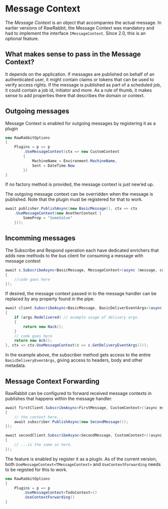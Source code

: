 # Message Context

The _Message Context_ is an object that accompanies the actual message. In earlier versions of RawRabbit, the Message Context was mandatory and had to implement the interface `IMessageContext`. Since 2.0, this is an optional feature.

## What makes sense to pass in the Message Context?

It depends on the application. If messages are published on behalf of an authenticated user, it might contain claims or tokens that can be used to verify access rights. If the message is published as part of a scheduled job, it could contain a job id, initiator and more. As a rule of thumb, it makes sense to add properties there that describes the domain or context.

## Outgoing messages
Message Context is enabled for outgoing messages by registering it as a plugin

```csharp
new RawRabbitOptions
{
    Plugins = p => p
        .UseMessageContext(ctx => new CustomContext
        {
            MachineName = Environment.MachineName,
            Sent = DateTime.Now
        })
}
```

If no factory method is provided, the message context is just new’ed up.

The outgoing message context can be overridden when the message is published. Note that the plugin must be registered for that to work.

```csharp
await publisher.PublishAsync(new BasicMessage(), ctx => ctx
    .UseMessageContext(new AnotherContext {
        SomeProp = "SomeValue"
    }));
```

## Incomming messages

The Subscribe and Respond operation each have dedicated enrichers that adds new methods to the bus client for consuming a message with message context

```csharp
await c.SubscribeAsync<BasicMessage, MessageContext>(async (message, context) =>
{
    //code goes here
});
```

If desired, the message context passed in to the message handler can be replaced by any property found in the pipe.

```csharp
await client.SubscribeAsync<BasicMessage, BasicDeliverEventArgs>(async (msg, args) =>
{
    if (args.Redelivered) // example usage of delivery args.
    {
        return new Nack();
    }
    // code goes here
    return new Ack();
}, ctx => ctx.UseMessageContext(c => c.GetDeliveryEventArgs()));
```
In the example above, the subscriber method gets access to the entire `BasicDeliveryEventArgs`, giving access to headers, body and other metadata.

## Message Context Forwarding

RawRabbit can be configured to forward received message contexts in publishes that happens within the message handler.

```csharp
await firstClient.SubscribeAsync<FirstMessage, CustomContext>((async msg, context) =>
{
    // the context here...
    await subscriber.PublishAsync(new SecondMessage());
});

await secondClient.SubscribeAsync<SecondMessage, CustomContext>((async msg, context) =>
{
    // ...is the same as here.
});
```

The feature is enabled by register it as a plugin. As of the current version, both `UseMessageContext<TMessageContext>` and `UseContextForwarding` needs to be registed for this to work.

```csharp
new RawRabbitOptions
{
    Plugins = p => p
        .UseMessageContext<TodoContext>()
        .UseContextForwarding()
}
```